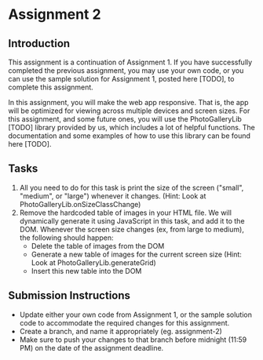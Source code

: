 # Assignment 2

## Introduction

This assignment is a continuation of Assignment 1. If you have successfully completed the previous assignment, you may use your own code, or you can use the sample solution for Assignment 1, posted here [TODO], to complete this assignment.

In this assignment, you will make the web app responsive. That is, the app will be optimized for viewing across multiple devices and screen sizes. For this assignment, and some future ones, you will use the PhotoGalleryLib [TODO] library provided by us, which includes a lot of helpful functions. The documentation and some examples of how to use this library can be found here [TODO].

## Tasks

1. All you need to do for this task is print the size of the screen ("small", "medium", or "large") whenever it changes. (Hint: Look at PhotoGalleryLib.onSizeClassChange)
2. Remove the hardcoded table of images in your HTML file. We will dynamically generate it using JavaScript in this task, and add it to the DOM. Whenever the screen size changes (ex, from large to medium), the following should happen:
    - Delete the table of images from the DOM
    - Generate a new table of images for the current screen size (Hint: Look at PhotoGalleryLib.generateGrid)
    - Insert this new table into the DOM

## Submission Instructions

- Update either your own code from Assignment 1, or the sample solution code to accommodate the required changes for this assignment.
- Create a branch, and name it appropriately (eg. assignment-2)
- Make sure to push your changes to that branch before midnight (11:59 PM) on the date of the assignment deadline.
